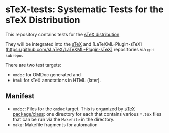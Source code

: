 # sTeX-tests: Systematic Tests for the sTeX Distribution

This repository  contains tests for the
[sTeX distribution](https://github.com/sLaTeX/sTeX)

They will be integrated into the [sTeX](https://github.com/sLaTeX/sTeX) and
[LaTeXML-Plugin-sTeX](https://github.com/sLaTeX/LaTeXML-Plugin-sTeX] repositories via `git
subrepo`. 

There are two test targets: 
* `omdoc` for  OMDoc generated and
* `html` for sTeX annotations in HTML (later).

## Manifest
* `omdoc`: Files for the `omdoc` target. This is organized by
[sTeX package/class](https://github.com/sLaTeX/sTeX/tree/master/sty/): one directory for
each that contains various `*.tex` files that can be run via the `Makefile` in the
directory.
* `make`: Makefile fragments for automation


